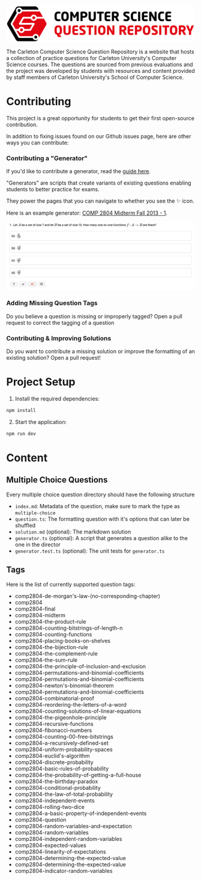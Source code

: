 <img width="500px" src="./public/logo2.png"/>

<br/>

The Carleton Computer Science Question Repository is a website that hosts a collection of practice questions for Carleton University's Computer Science courses. The questions are sourced from previous evaluations and the project was developed by students with resources and content provided by staff members of Carleton University's School of Computer Science.

# Contributing

This project is a great opportunity for students to get their first open-source contribution.

In addition to fixing issues found on our Github issues page, here are other ways you can contribute:

### Contributing a "Generator"

If you'd like to contribute a generator, read the [guide here](https://github.com/CarletonComputerScienceSociety/questions/blob/main/docs/contributing-generators.md).

"Generators" are scripts that create variants of existing questions enabling students to better practice for exams.

They power the pages that you can navigate to whether you see the ✨ icon.

Here is an example generator: [COMP 2804 Midterm Fall 2013 - 1](https://questions.carletoncomputerscience.ca/questions/generator/comp2804/2013-fall-midterm/1).

<img src="./public/images/docs/generator_example.png"/>

### Adding Missing Question Tags

Do you believe a question is missing or improperly tagged? Open a pull request to correct the tagging of a question

### Contributing & Improving Solutions

Do you want to contribute a missing solution or improve the formatting of an existing solution? Open a pull request!

# Project Setup

1. Install the required dependencies:

```bash
npm install
```

2. Start the application:

```bash
npm run dev
```

# Content

## Multiple Choice Questions

Every multiple choice question directory should have the following structure

- `index.md`: Metadata of the question, make sure to mark the type as `multiple-choice`
- `question.ts`: The formatting question with it's options that can later be shuffled
- `solution.md` (optional): The markdown solution
- `generator.ts` (optional): A script that generates a question alike to the one in the director
- `generator.test.ts` (optional): The unit tests for `generator.ts`

## Tags

Here is the list of currently supported question tags:

- comp2804-de-morgan's-law-(no-corresponding-chapter)
- comp2804
- comp2804-final
- comp2804-midterm
- comp2804-the-product-rule
- comp2804-counting-bitstrings-of-length-n
- comp2804-counting-functions
- comp2804-placing-books-on-shelves
- comp2804-the-bijection-rule
- comp2804-the-complement-rule
- comp2804-the-sum-rule
- comp2804-the-principle-of-inclusion-and-exclusion
- comp2804-permutations-and-binomial-coefficients
- comp2804-permutations-and-binomial-coefficients
- comp2804-newton's-binomial-theorem
- comp2804-permutations-and-binomial-coefficients
- comp2804-combinatorial-proof
- comp2804-reordering-the-letters-of-a-word
- comp2804-counting-solutions-of-linear-equations
- comp2804-the-pigeonhole-principle
- comp2804-recursive-functions
- comp2804-fibonacci-numbers
- comp2804-counting-00-free-bitstrings
- comp2804-a-recursively-defined-set
- comp2804-uniform-probability-spaces
- comp2804-euclid's-algorithm
- comp2804-discrete-probability
- comp2804-basic-rules-of-probability
- comp2804-the-probability-of-getting-a-full-house
- comp2804-the-birthday-paradox
- comp2804-conditional-probability
- comp2804-the-law-of-total-probability
- comp2804-independent-events
- comp2804-rolling-two-dice
- comp2804-a-basic-property-of-independent-events
- comp2804-question
- comp2804-random-variables-and-expectation
- comp2804-random-variables
- comp2804-independent-random-variables
- comp2804-expected-values
- comp2804-linearity-of-expectations
- comp2804-determining-the-expected-value
- comp2804-determining-the-expected-value
- comp2804-indicator-random-variables
